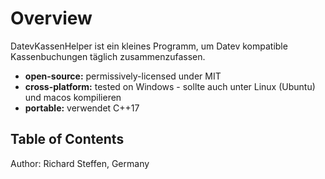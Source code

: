 # Overview

DatevKassenHelper ist ein kleines Programm, um Datev kompatible Kassenbuchungen täglich zusammenzufassen.

- **open-source:** permissively-licensed under MIT
- **cross-platform:** tested on Windows - sollte auch unter Linux (Ubuntu) und macos kompilieren
- **portable:** verwendet C++17

## Table of Contents

Author: Richard Steffen, Germany